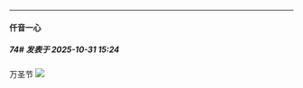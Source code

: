﻿
*****

####  仟音一心  
##### 74#       发表于 2025-10-31 15:24

万圣节
<img src="https://p.sda1.dev/28/9cbb243aaa0189230119890fac4c87c7/image.jpg" referrerpolicy="no-referrer">

